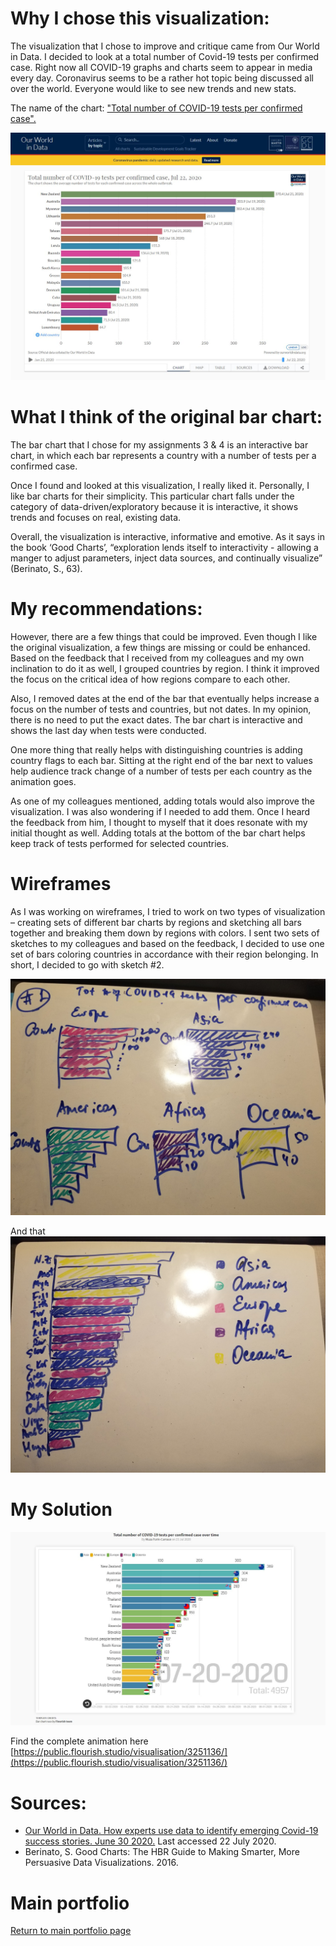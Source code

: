 # Why I chose this visualization: 

The visualization that I chose to improve and critique came from Our World in Data. I decided to look at a total number of Covid-19 tests per confirmed case. Right now all COVID-19 graphs and charts seem to appear in media every day. Coronavirus seems to be a rather hot topic being discussed all over the world. Everyone would like to see new trends and new stats. 

The name of the chart: ["Total number of COVID-19 tests per confirmed case".](
 https://ourworldindata.org/grapher/covid-tests-per-case-exemplars?time=2020-07-22&country=AUS~CUB~DNK~FJI~GRC~HUN~India%2C%20people%20tested~LVA~LTU~LUX~MYS~MLT~MMR~NZL~RWA~SVK~KOR~TWN~THA~ARE~URY)
 
![Total number of COVID-19 tests per confirmed case](SnapshotOfTheOriginalData.JPG)
 
 
# What I think of the original bar chart: 

The bar chart that I chose for my assignments 3 & 4 is an interactive bar chart, in which each bar represents a country with a number of tests per a confirmed case.   

Once I found and looked at this visualization, I really liked it. Personally, I like bar charts for their simplicity. This particular chart falls under the category of data-driven/exploratory because it is interactive, it shows trends and focuses on real, existing data. 

Overall, the visualization is interactive, informative and emotive. As it says in the book ‘Good Charts’, “exploration lends itself to interactivity - allowing a manger to adjust parameters, inject data sources, and continually visualize” (Berinato, S., 63). 

# My recommendations: 

However, there are a few things that could be improved. Even though I like the original visualization, a few things are missing or could be enhanced. 
Based on the feedback that I received from my colleagues and my own inclination to do it as well, I grouped countries by region. I think it improved the focus on the critical idea of how regions compare to each other.  

Also, I removed dates at the end of the bar that eventually helps increase a focus on the number of tests and countries, but not dates. In my opinion, there is no need to put the exact dates. The bar chart is interactive and shows the last day when tests were conducted.  

One more thing that really helps with distinguishing countries is adding country flags to each bar. Sitting at the right end of the bar next to values help audience track change of a number of tests per each country as the animation goes. 

As one of my colleagues mentioned, adding totals would also improve the visualization. I was also wondering if I needed to add them. Once I heard the feedback from him, I thought to myself that it does resonate with my initial thought as well. Adding totals at the bottom of the bar chart helps keep track of tests performed for selected countries.
  
# Wireframes

As I was working on wireframes, I tried to work on two types of visualization – creating sets of different bar charts by regions and sketching all bars together and breaking them down by regions with colors. I sent two sets of sketches to my colleagues and based on the feedback, I decided to use one set of bars coloring countries in accordance with their region belonging. In short, I decided to go with sketch #2.  

![Sketch1](sketch1a.jpg)

And that
![Sketch2](sketch1b.jpg)


# My Solution

![FinalVisualization.JPG](FinalVisualization.JPG)

Find the complete animation here [https://public.flourish.studio/visualisation/3251136/](https://public.flourish.studio/visualisation/3251136/)


# Sources: 
* [Our World in Data. How experts use data to identify emerging Covid-19 success stories. June 30 2020.](https://ourworldindata.org/identify-covid-exemplars) Last accessed 22 July 2020. 
* Berinato, S. Good Charts: The HBR Guide to Making Smarter, More Persuasive Data Visualizations. 2016. 

# Main portfolio
[Return to main portfolio page](README.md)
